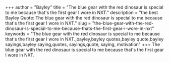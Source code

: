 +++
author = "Bayley"
title = "The blue gear with the red dinosaur is special to me because that's the first gear I wore in NXT."
description = "the best Bayley Quote: The blue gear with the red dinosaur is special to me because that's the first gear I wore in NXT."
slug = "the-blue-gear-with-the-red-dinosaur-is-special-to-me-because-thats-the-first-gear-i-wore-in-nxt"
keywords = "The blue gear with the red dinosaur is special to me because that's the first gear I wore in NXT.,bayley,bayley quotes,bayley quote,bayley sayings,bayley saying,quotes, sayings,quote, saying, motivation"
+++
The blue gear with the red dinosaur is special to me because that's the first gear I wore in NXT.
